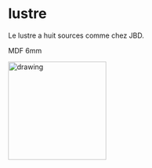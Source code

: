# lustre
Le lustre a huit sources comme chez JBD.

MDF 6mm

<img src="blob/master/img/IMG_20190224_184334.jpg" alt="drawing" width="200"/>
